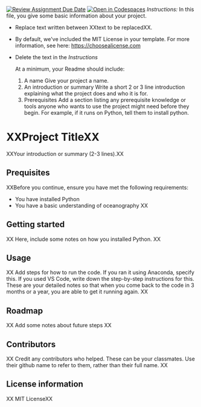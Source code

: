 [![Review Assignment Due Date](https://classroom.github.com/assets/deadline-readme-button-22041afd0340ce965d47ae6ef1cefeee28c7c493a6346c4f15d667ab976d596c.svg)](https://classroom.github.com/a/kT1LWkY6)
[![Open in Codespaces](https://classroom.github.com/assets/launch-codespace-2972f46106e565e64193e422d61a12cf1da4916b45550586e14ef0a7c637dd04.svg)](https://classroom.github.com/open-in-codespaces?assignment_repo_id=16806148)
*Instructions:* 
In this file, you give some basic information about your project.
- Replace text written between XXtext to be replacedXX.
- By default, we've included the MIT License in your template. For more information, see here: https://choosealicense.com
- Delete the text in the *Instructions*

  At a minimum, your Readme should include:
  1. A name
    Give your project a name.
  2. An introduction or summary
    Write a short 2 or 3 line introduction explaining what the project does and who it is for.
  3. Prerequisites
     Add a section listing any prerequisite knowledge or tools anyone who wants to use the project might need before they begin.  For example, if it runs on Python, tell them to install python.

# XXProject TitleXX

XXYour introduction or summary (2-3 lines).XX

## Prequisites

XXBefore you continue, ensure you have met the following requirements:
  - You have installed Python
  - You have a basic understanding of oceanography
XX

## Getting started

XX Here, include some notes on how you installed Python. XX

## Usage

XX Add steps for how to run the code.  If you ran it using Anaconda, specify this.  If you used VS Code, write down the step-by-step instructions for this.  These are your detailed notes so that when you come back to the code in 3 months or a year, you are able to get it running again. XX

## Roadmap

XX Add some notes about future steps XX

## Contributors

XX Credit any contributors who helped.  These can be your classmates.  Use their github name to refer to them, rather than their full name. XX

## License information

XX MIT LicenseXX

